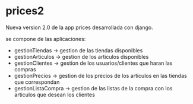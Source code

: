 # prices2
Nueva version 2.0 de la app prices  desarrollada con django.

se compone de las aplicaciones:
* gestionTiendas -> gestion de las tiendas disponibles
* gestionArticulos -> gestion de los articulos disponibles
* gestionClientes -> gestion de los usuarios/clientes que haran las compras
* gestionPrecios -> gestion de los precios de los articulos en las tiendas que correspondan
* gestionListaCompra -> gestion de las listas de la compra con los articulos que desean los clientes
